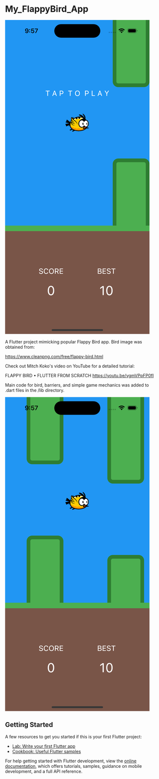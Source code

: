 # My_FlappyBird_App

![alt text](https://github.com/warlock4980/My_FlappyBird_App/blob/main/MP4_Video/AppStart.png?raw=true)


A Flutter project mimicking popular Flappy Bird app. Bird image was 
obtained from: 

https://www.cleanpng.com/free/flappy-bird.html

Check out Mitch Koko's video on YouTube for a detailed tutorial:

FLAPPY BIRD • FLUTTER FROM SCRATCH
https://youtu.be/vgmVPpFP0fI

Main code for bird, barriers, and simple game mechanics was added to .dart files in the /lib directory. 

![alt text](https://github.com/warlock4980/My_FlappyBird_App/blob/main/MP4_Video/AppGameplay.png?raw=true)

## Getting Started

A few resources to get you started if this is your first Flutter project:

- [Lab: Write your first Flutter app](https://docs.flutter.dev/get-started/codelab)
- [Cookbook: Useful Flutter samples](https://docs.flutter.dev/cookbook)

For help getting started with Flutter development, view the
[online documentation](https://docs.flutter.dev/), which offers tutorials,
samples, guidance on mobile development, and a full API reference.
